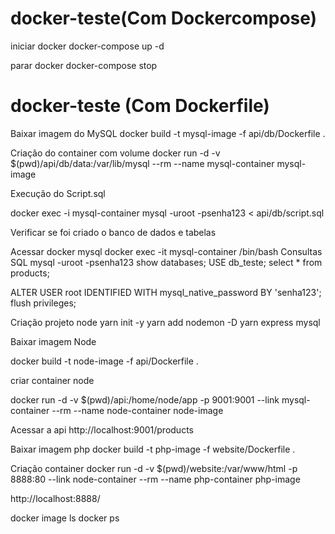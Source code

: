 # docker-teste(Com Dockercompose)




iniciar docker
docker-compose up -d

parar docker
docker-compose stop 









# docker-teste (Com Dockerfile)

Baixar imagem do MySQL
docker build -t mysql-image -f api/db/Dockerfile .

Criação do container com volume
docker run -d -v $(pwd)/api/db/data:/var/lib/mysql --rm --name mysql-container mysql-image

Execução do Script.sql

docker exec -i mysql-container mysql -uroot -psenha123 < api/db/script.sql

Verificar se foi criado o banco de dados e tabelas

Acessar docker mysql
docker exec -it mysql-container /bin/bash
Consultas SQL
mysql -uroot -psenha123
show databases;
USE db_teste;
select * from products;

ALTER USER root IDENTIFIED WITH mysql_native_password BY 'senha123';
flush privileges;

Criação projeto node
yarn init -y
yarn add nodemon -D
yarn express mysql


Baixar imagem Node

docker build -t node-image -f api/Dockerfile .

criar container node

docker run -d -v $(pwd)/api:/home/node/app -p 9001:9001 --link mysql-container --rm --name node-container node-image

Acessar a api
http://localhost:9001/products


Baixar imagem php
docker build -t php-image -f website/Dockerfile .

Criação container
docker run -d -v $(pwd)/website:/var/www/html -p 8888:80 --link node-container --rm --name php-container php-image


http://localhost:8888/

docker image ls 
docker ps